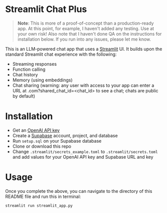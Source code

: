 # Streamlit Chat Plus

> **Note**: This is more of a proof-of-concept than a production-ready app. At this point, for example, I haven't added any testing. Use at your own risk! Also note that I haven't done QA on the instructions for installation below. If you run into any issues, please let me know.

This is an LLM-powered chat app that uses a [Streamlit](https://streamlit.io) UI. It builds upon the standard Streamlit chat experience with the following:

* Streaming responses
* Function calling
* Chat history
* Memory (using embeddings)
* Chat sharing (warning: any user with access to your app can enter a URL at <url>.com?shared_chat_id=<chat_id> to see a chat; chats are public by default)

# Installation

* Get an [OpenAI API key](https://help.openai.com/en/articles/4936850-where-do-i-find-my-secret-api-key)
* Create a [Supabase](https://supabase.com/) account, project, and database
* Run `setup.sql` on your Supabase database
* Clone or download this repo
* Change `.streamlit/secrets_example.toml` to `.streamlit/secrets.toml` and add values for your OpenAI API key and Supabase URL and key

# Usage

Once you complete the above, you can navigate to the directory of this README file and run this in terminal:

```bash
streamlit run streamlit_app.py
```

